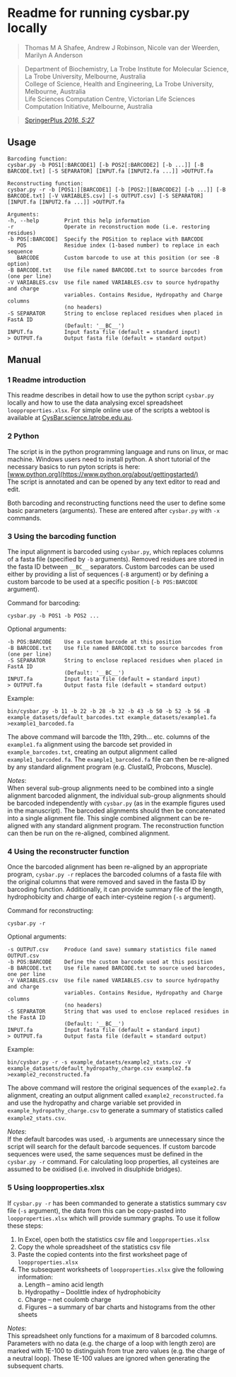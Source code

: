 Readme for running cysbar.py locally
====================================
>Thomas M A Shafee, Andrew J Robinson, Nicole van der Weerden, Marilyn A Anderson

>Department of Biochemistry, La Trobe Institute for Molecular Science, La Trobe University, Melbourne, Australia  
>College of Science, Health and Engineering, La Trobe University, Melbourne, Australia  
>Life Sciences Computation Centre, Victorian Life Sciences Computation Initiative, Melbourne, Australia

>[SpringerPlus *2016, 5:27*](http://www.springerplus.com/content/5/1/27)

Usage
-----

```in
Barcoding function:
cysbar.py -b POS1[:BARCODE1] [-b POS2[:BARCODE2] [-b ...]] [-B BARCODE.txt] [-S SEPARATOR] [INPUT.fa [INPUT2.fa ...]] >OUTPUT.fa

Reconstructing function:
cysbar.py -r -b [POS1:][BARCODE1] [-b [POS2:][BARCODE2] [-b ...]] [-B BARCODE.txt] [-V VARIABLES.csv] [-s OUTPUT.csv] [-S SEPARATOR] [INPUT.fa [INPUT2.fa ...]] >OUTPUT.fa

Arguments:
-h, --help        Print this help information
-r                Operate in reconstruction mode (i.e. restoring residues)
-b POS[:BARCODE]  Specify the POSition to replace with BARCODE
   POS            Residue index (1-based number) to replace in each sequence
   BARCODE        Custom barcode to use at this position (or see -B option)
-B BARCODE.txt    Use file named BARCODE.txt to source barcodes from (one per line)
-V VARIABLES.csv  Use file named VARIABLES.csv to source hydropathy and charge
                  variables. Contains Residue, Hydropathy and Charge columns
                  (no headers)
-S SEPARATOR      String to enclose replaced residues when placed in FastA ID
                  (Default: '__BC__')
INPUT.fa          Input fasta file (default = standard input)
> OUTPUT.fa       Output fasta file (default = standard output)
```

Manual
------

### 1 Readme introduction

This readme describes in detail how to use the python script `cysbar.py` locally and how to use the data analysing excel spreadsheet `loopproperties.xlsx`. For simple online use of the scripts a webtool is available at [CysBar.science.latrobe.edu.au](http://cysbar.science.latrobe.edu.au).


### 2 Python

The script is in the python programming language and runs on linux, or mac machine. Windows users need to install python. A short tutorial of the necessary basics to run pyton scripts is here:  
[www.python.org](https://www.python.org/about/gettingstarted/)  
The script is annotated and can be opened by any text editor to read and edit.

Both barcoding and reconstructing functions need the user to define some basic parameters (arguments). These are entered after `cysbar.py` with `-x` commands.

### 3 Using the barcoding function

The input alignment is barcoded using `cysbar.py`, which replaces columns of a fasta file (specified by `-b` arguments). Removed residues are stored in the fasta ID between `__BC__` separators. Custom barcodes can be used either by providing a list of sequences (`-B` argument) or by defining a custom barcode to be used at a specific position (`-b POS:BARCODE` argument).

Command for barcoding:
```
cysbar.py -b POS1 -b POS2 ...
```

Optional arguments:
```
-b POS:BARCODE    Use a custom barcode at this position
-B BARCODE.txt    Use file named BARCODE.txt to source barcodes from (one per line)
-S SEPARATOR      String to enclose replaced residues when placed in FastA ID
                  (Default: '__BC__')
INPUT.fa          Input fasta file (default = standard input)
> OUTPUT.fa       Output fasta file (default = standard output)
```

Example:
```
bin/cysbar.py -b 11 -b 22 -b 28 -b 32 -b 43 -b 50 -b 52 -b 56 -B example_datasets/default_barcodes.txt example_datasets/example1.fa >example1_barcoded.fa
```
The above command will barcode the 11th, 29th... etc. columns of the `example1.fa` alignment using the barcode set provided in `example_barcodes.txt`, creating an output alignment called `example1_barcoded.fa`. The `example1_barcoded.fa` file can then be re-aligned by any standard alignment program (e.g. ClustalΩ, Probcons, Muscle).

*Notes*:  
When several sub-group alignments need to be combined into a single alignment barcoded alignment, the individual sub-group alignments should be barcoded independently with `cysbar.py` (as in the example figures used in the manuscript).
The barcoded alignments should then be concatenated into a single alignment file. This single combined alignment can be re-aligned with any standard alignment program. The reconstruction function can then be run on the re-aligned, combined alignment.

### 4 Using the reconstructer function

Once the barcoded alignment has been re-aligned by an appropriate program, `cysbar.py -r` replaces the barcoded columns of a fasta file with the original columns that were removed and saved in the fasta ID by barcoding function. Additionally, it can provide summary file of the length, hydrophobicity and charge of each inter-cysteine region (`-s` argument).

Command for reconstructing:
```
cysbar.py -r 
```
Optional arguments:
```
-s OUTPUT.csv     Produce (and save) summary statistics file named OUTPUT.csv
-b POS:BARCODE    Define the custom barcode used at this position
-B BARCODE.txt    Use file named BARCODE.txt to source used barcodes, one per line
-V VARIABLES.csv  Use file named VARIABLES.csv to source hydropathy and charge
                  variables. Contains Residue, Hydropathy and Charge columns
                  (no headers)
-S SEPARATOR      String that was used to enclose replaced residues in the FastA ID
                  (Default: '__BC__')
INPUT.fa          Input fasta file (default = standard input)
> OUTPUT.fa       Output fasta file (default = standard output)
```

Example:
```
bin/cysbar.py -r -s example_datasets/example2_stats.csv -V example_datasets/default_hydropathy_charge.csv example2.fa >example2_reconstructed.fa
```
The above command will restore the original sequences of the `example2.fa` alignment, creating an output alignment called `example2_reconstructed.fa` and use the hydropathy and charge variable set provided in `example_hydropathy_charge.csv` to generate a summary of statistics called `example2_stats.csv`.

*Notes*:  
If the default barcodes was used, `-b` arguments are unnecessary since the script will search for the default barcode sequences. If custom barcode sequences were used, the same sequences must be defined in the `cysbar.py -r` command. For calculating loop properties, all cysteines are assumed to be oxidised (i.e. involved in disulphide bridges).


### 5 Using loopproperties.xlsx

If `cysbar.py -r` has been commanded to generate a statistics summary csv file (`-s` argument), the data from this can be copy-pasted into `loopproperties.xlsx` which will provide summary graphs. To use it follow these steps:

1. In Excel, open both the statistics csv file and `loopproperties.xlsx`
2. Copy the whole spreadsheet of the statistics csv file
3. Paste the copied contents into the first worksheet page of `loopproperties.xlsx`
4. The subsequent worksheets of `loopproperties.xlsx` give the following information:  
 a. Length – amino acid length  
 b. Hydropathy – Doolittle index of hydrophobicity  
 c. Charge – net coulomb charge  
 d. Figures – a summary of bar charts and histograms from the other sheets  

*Notes*:  
This spreadsheet only functions for a maximum of 8 barcoded columns. Parameters with no data (e.g. the charge of a loop with length zero) are marked with 1E-100 to distinguish from true zero values (e.g. the charge of a neutral loop). These 1E-100 values are ignored when generating the subsequent charts.
